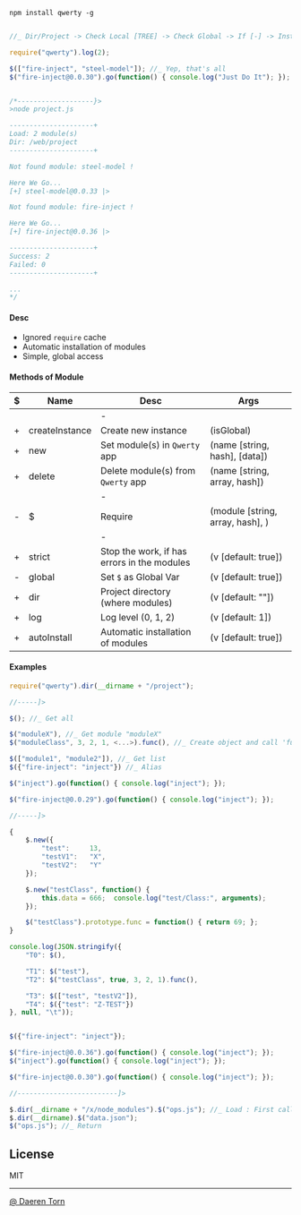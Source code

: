 `npm install qwerty -g`


```js

//_ Dir/Project -> Check Local [TREE] -> Check Global -> If [-] -> Install Local

require("qwerty").log(2);

$(["fire-inject", "steel-model"]); //_ Yep, that's all 
$("fire-inject@0.0.30").go(function() { console.log("Just Do It"); });


/*-------------------}>
>node project.js

---------------------+
Load: 2 module(s)
Dir: /web/project
---------------------+

Not found module: steel-model !

Here We Go...
[+] steel-model@0.0.33 |>

Not found module: fire-inject !

Here We Go...
[+] fire-inject@0.0.36 |>

---------------------+
Success: 2
Failed: 0
---------------------+

...
*/
```

#### Desc

* Ignored `require` cache
* Automatic installation of modules
* Simple, global access


#### Methods of Module

| $ | Name        | Desc        | Args			|
|:-:|-------------|-------------|-------------|
|   |               	| -           ||
| + | createInstance    | Create new instance  								| (isGlobal) |
| + | new      			| Set module(s) in `Qwerty` app  					| (name [string, hash], [data]) |
| + | delete      		| Delete module(s) from `Qwerty` app  				| (name [string, array, hash]) |
|   |               	| -           ||
| - | $      			| Require  											| (module [string, array, hash], <args>) |
|   |               	| -           ||
| + | strict        	| Stop the work, if has errors in the modules  		| (v [default: true]) 	|
| - | global        	| Set `$` as Global Var   							| (v [default: true]) 	|
| + | dir        		| Project directory (where modules) 				| (v [default: ""]) |
| + | log        		| Log level (0, 1, 2) 								| (v [default: 1]) |
| + | autoInstall   	| Automatic installation of modules  				| (v [default: true]) 	|


#### Examples

```js
require("qwerty").dir(__dirname + "/project");

//-----]>

$(); //_ Get all

$("moduleX"), //_ Get module "moduleX"
$("moduleClass", 3, 2, 1, <...>).func(), //_ Create object and call 'func'

$(["module1", "module2"]), //_ Get list
$({"fire-inject": "inject"}) //_ Alias

$("inject").go(function() { console.log("inject"); });

$("fire-inject@0.0.29").go(function() { console.log("inject"); });

//-----]>

{
    $.new({
        "test":     13,
        "testV1":   "X",
        "testV2":   "Y"
    });

    $.new("testClass", function() {
        this.data = 666;  console.log("test/Class:", arguments);
    });

    $("testClass").prototype.func = function() { return 69; };
}

console.log(JSON.stringify({
    "T0": $(),

    "T1": $("test"),
    "T2": $("testClass", true, 3, 2, 1).func(),

    "T3": $(["test", "testV2"]),
    "T4": $({"test": "Z-TEST"})
}, null, "\t"));


$({"fire-inject": "inject"});

$("fire-inject@0.0.36").go(function() { console.log("inject"); });
$("inject").go(function() { console.log("inject"); });

$("fire-inject@0.0.30").go(function() { console.log("inject"); });

//-------------------------]>

$.dir(__dirname + "/x/node_modules").$("ops.js"); //_ Load : First call
$.dir(__dirname).$("data.json");
$("ops.js"); //_ Return
```


## License

MIT

----------------------------------
[@ Daeren Torn][1]


[1]: http://666.io